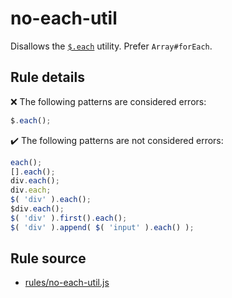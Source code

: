 # no-each-util

Disallows the [`$.each`](https://api.jquery.com/jQuery.each/) utility. Prefer `Array#forEach`.

## Rule details

❌ The following patterns are considered errors:
```js
$.each();
```

✔️ The following patterns are not considered errors:
```js
each();
[].each();
div.each();
div.each;
$( 'div' ).each();
$div.each();
$( 'div' ).first().each();
$( 'div' ).append( $( 'input' ).each() );
```
## Rule source

* [rules/no-each-util.js](../rules/no-each-util.js)
